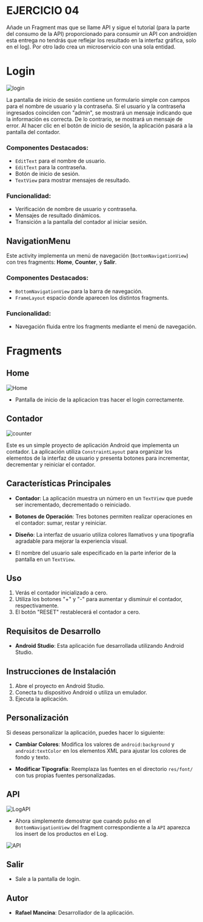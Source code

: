 # EJERCICIO 04

Añade un Fragment mas que se llame API y sigue el tutorial (para la parte del consumo de la API) proporcionado para consumir un API con android(en esta entrega no tendrás que reflejar los resultado en la interfaz gráfica, solo en el log). Por otro lado crea un microservicio con una sola entidad.

# Login 

![login](https://github.com/Sukera27/MancinaCastroM02/assets/122563964/3e939e7a-7581-4ced-bac5-46752c457b4b)


La pantalla de inicio de sesión contiene un formulario simple con campos para el nombre de usuario y la contraseña. Si el usuario y la contraseña ingresados coinciden con "admin", se mostrará un mensaje indicando que la información es correcta. De lo contrario, se mostrará un mensaje de error. Al hacer clic en el botón de inicio de sesión, la aplicación pasará a la pantalla del contador.

### Componentes Destacados:

- `EditText` para el nombre de usuario.
- `EditText` para la contraseña.
- Botón de inicio de sesión.
- `TextView` para mostrar mensajes de resultado.

### Funcionalidad:

- Verificación de nombre de usuario y contraseña.
- Mensajes de resultado dinámicos.
- Transición a la pantalla del contador al iniciar sesión.

## NavigationMenu

Este activity implementa un menú de navegación (`BottomNavigationView`) con tres fragments: **Home**, **Counter**, y **Salir**.

### Componentes Destacados:

- `BottomNavigationView` para la barra de navegación.
- `FrameLayout` espacio donde aparecen los distintos fragments.

### Funcionalidad:

- Navegación fluida entre los fragments mediante el menú de navegación.

# Fragments

## Home

![Home](https://github.com/Sukera27/MancinaCastroM01/assets/122563964/74842217-c241-4153-8486-4a4e90cf6c7c)


- Pantalla de inicio de la aplicacion tras hacer el login correctamente.


## Contador

![counter](https://github.com/Sukera27/MancinaCastroM01/assets/122563964/e6558007-f48d-4cfd-b586-280ff9c411c9)



Este es un simple proyecto de aplicación Android que implementa un contador. La aplicación utiliza `ConstraintLayout` para organizar los elementos de la interfaz de usuario y presenta botones para incrementar, decrementar y reiniciar el contador.

## Características Principales

- **Contador**: La aplicación muestra un número en un `TextView` que puede ser incrementado, decrementado o reiniciado.
  
- **Botones de Operación**: Tres botones permiten realizar operaciones en el contador: sumar, restar y reiniciar.

- **Diseño**: La interfaz de usuario utiliza colores llamativos y una tipografía agradable para mejorar la experiencia visual.
- El nombre del usuario sale especificado en la parte inferior de la pantalla en un `TextView`.

## Uso

1. Verás el contador inicializado a cero.
2. Utiliza los botones "+" y "-" para aumentar y disminuir el contador, respectivamente.
3. El botón "RESET" restablecerá el contador a cero.

## Requisitos de Desarrollo

- **Android Studio**: Esta aplicación fue desarrollada utilizando Android Studio.

## Instrucciones de Instalación

1. Abre el proyecto en Android Studio.
2. Conecta tu dispositivo Android o utiliza un emulador.
3. Ejecuta la aplicación.

## Personalización

Si deseas personalizar la aplicación, puedes hacer lo siguiente:

- **Cambiar Colores**: Modifica los valores de `android:background` y `android:textColor` en los elementos XML para ajustar los colores de fondo y texto.
  
- **Modificar Tipografía**: Reemplaza las fuentes en el directorio `res/font/` con tus propias fuentes personalizadas.

## API

![LogAPI](https://github.com/Sukera27/MancinaCastroM01/assets/122563964/3ea7e7b4-c1e6-44cd-9ba6-49e2f6b3f53d)

- Ahora simplemente demostrar que cuando pulso en el `BottomNavigationView` del fragment correspondiente a la `API` aparezca los insert de los productos en el Log.

![API](https://github.com/Sukera27/MancinaCastroM01/assets/122563964/43a1e1dd-f810-4483-8df1-a56a462c5baf)


## Salir
- Sale a la pantalla de login.
## Autor

- **Rafael Mancina**: Desarrollador de la aplicación.


